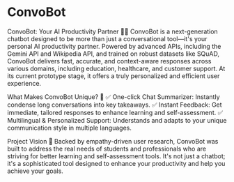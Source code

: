 # ConvoBot
ConvoBot: Your AI Productivity Partner 🤖✨
ConvoBot is a next-generation chatbot designed to be more than just a conversational tool—it's your personal AI productivity partner. Powered by advanced APIs, including the Gemini API and Wikipedia API, and trained on robust datasets like SQuAD, ConvoBot delivers fast, accurate, and context-aware responses across various domains, including education, healthcare, and customer support. At its current prototype stage, it offers a truly personalized and efficient user experience.

What Makes ConvoBot Unique? 🚀
✅ One-click Chat Summarizer: Instantly condense long conversations into key takeaways.
✅ Instant Feedback: Get immediate, tailored responses to enhance learning and self-assessment.
✅ Multilingual & Personalized Support: Understands and adapts to your unique communication style in multiple languages.

Project Vision 🎯
Backed by empathy-driven user research, ConvoBot was built to address the real needs of students and professionals who are striving for better learning and self-assessment tools. It's not just a chatbot; it's a sophisticated tool designed to enhance your productivity and help you achieve your goals.
